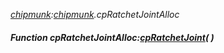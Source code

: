 _[chipmunk](../../modules/chipmunk/chipmunk-module.md):[chipmunk](../../modules/chipmunk/chipmunk-module.md).cpRatchetJointAlloc_
##### Function cpRatchetJointAlloc:[cpRatchetJoint](../../modules/chipmunk/chipmunk-cpratchetjoint.md)(  )
